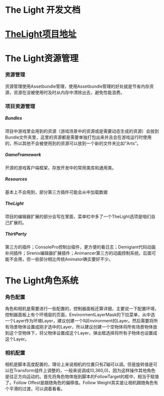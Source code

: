 # The Light 开发文档
# [TheLight项目地址](https://github.com/chenglongzu/TheLight) 

# The Light资源管理
### 资源管理
资源管理使用Assetbundle管理，使用Assetbundle管理的好处就是节省内存资源，资源在没被使用时及时从内存中清除出去，避免性能浪费。
### 项目资源管理
##### Bundles 
项目中游戏里会用到的资源（游戏场景中的资源或是需要动态生成的资源）会放到Bundle文件夹里，这里的资源都是需要单独打包出来并且会在游戏运行时使用的，所以其他不会被使用到的资源可以放到一个新的文件夹比如“Arts”。
##### GameFramework 
开源的游戏客户端框架，存放开发中的常用类库和通用类。
##### Resources 
基本上不会用到，部分第三方插件可能会从中加载数据
##### TheLight 
项目的编辑器扩展的部分会写在里面，菜单栏中多了一个TheLight选项是咱们自己扩展的。
##### ThirtParty 
第三方的插件；ConsolePro控制台插件，更方便的看日志；Demigiant代码动画补间插件；Sirenix编辑器扩展插件；Animancer第三方的动画控制系统，后面可能不会用，但一些部分相比传统Animator确实要好不少。

# The Light角色系统
### 角色配置
角色和相机是需要进行一些配置的，控制器面板还算详细，主要说一下配置环境，控制器面板上有个环境层的页面，EnvironmentLayerMask的下拉菜单，从中选一个Layer作为环境Layer，建议创建一个叫Environment的Layer。然后需要将所有场景物体设置成刚才选中的Layer，所以建议创建一个空物体将所有场景物体放到这个空物体下，将父物体设置成这个Layer，弹出框选择将所有子物体也设置成这个Layer。
### 相机配置
相机是脚本高度配置的，理论上来说相机的位置只有Z轴可以调。但是旋转值是可以在Transform组件上调整的，一般来说调成(0,360,0)，因为这样操作其他角色是往正方向运动的。首先将角色物体拖到脚本的FollowTarget的框中，相当于赋值了。Follow Offest是跟随角色的偏移值。Follow Weight其实是让相机跟随角色有个平滑的过渡，可以调着看看。


